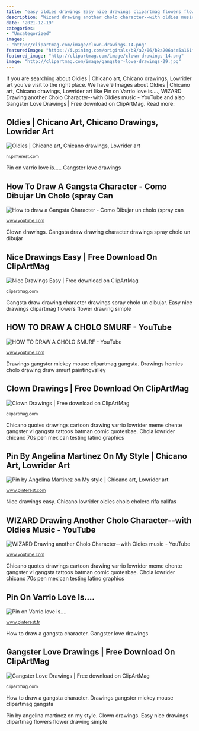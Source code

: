 ```yaml
---
title: "easy oldies drawings Easy nice drawings clipartmag flowers flower drawing simple"
description: "Wizard drawing another cholo character--with oldies music"
date: "2021-12-19"
categories:
- "Uncategorized"
images:
- "http://clipartmag.com/image/clown-drawings-14.png"
featuredImage: "https://i.pinimg.com/originals/b8/a2/06/b8a206a4e5a161fe0e44c88137e1b53a.jpg"
featured_image: "http://clipartmag.com/image/clown-drawings-14.png"
image: "http://clipartmag.com/image/gangster-love-drawings-29.jpg"
---
```


If you are searching about Oldies | Chicano art, Chicano drawings, Lowrider art you've visit to the right place. We have 9 Images about Oldies | Chicano art, Chicano drawings, Lowrider art like Pin on Varrio love is...., WIZARD Drawing another Cholo Character--with Oldies music - YouTube and also Gangster Love Drawings | Free download on ClipArtMag. Read more:

## Oldies | Chicano Art, Chicano Drawings, Lowrider Art

![Oldies | Chicano art, Chicano drawings, Lowrider art](https://i.pinimg.com/736x/40/59/f4/4059f4694f38f7d95cb2f30075e6020a.jpg "Clown drawings cute drawing clipartmag clowns")

<small>nl.pinterest.com</small>

Pin on varrio love is..... Gangster love drawings

## How To Draw A Gangsta Character - Como Dibujar Un Cholo (spray Can

![How to draw a Gangsta Character - Como Dibujar un cholo (spray can](https://i.ytimg.com/vi/zM-kNcYvmIw/maxresdefault.jpg "Drawings homies cholo drawing draw smurf paintingvalley")

<small>www.youtube.com</small>

Clown drawings. Gangsta draw drawing character drawings spray cholo un dibujar

## Nice Drawings Easy | Free Download On ClipArtMag

![Nice Drawings Easy | Free download on ClipArtMag](http://clipartmag.com/image/nice-drawings-easy-32.jpg "Wizard drawing another cholo character--with oldies music")

<small>clipartmag.com</small>

Gangsta draw drawing character drawings spray cholo un dibujar. Easy nice drawings clipartmag flowers flower drawing simple

## HOW TO DRAW A CHOLO SMURF - YouTube

![HOW TO DRAW A CHOLO SMURF - YouTube](https://i.ytimg.com/vi/Dt640mGEDJE/maxresdefault.jpg "Gangster love drawings")

<small>www.youtube.com</small>

Drawings gangster mickey mouse clipartmag gangsta. Drawings homies cholo drawing draw smurf paintingvalley

## Clown Drawings | Free Download On ClipArtMag

![Clown Drawings | Free download on ClipArtMag](http://clipartmag.com/image/clown-drawings-14.png "Pin on varrio love is....")

<small>clipartmag.com</small>

Chicano quotes drawings cartoon drawing varrio lowrider meme chente gangster vl gangsta tattoos batman comic quotesbae. Chola lowrider chicano 70s pen mexican testing latino graphics

## Pin By Angelina Martinez On My Style | Chicano Art, Lowrider Art

![Pin by Angelina Martinez on My style | Chicano art, Lowrider art](https://i.pinimg.com/originals/b8/a2/06/b8a206a4e5a161fe0e44c88137e1b53a.jpg "Cholo wizard drawing oldies character")

<small>www.pinterest.com</small>

Nice drawings easy. Chicano lowrider oldies cholo cholero rifa califas

## WIZARD Drawing Another Cholo Character--with Oldies Music - YouTube

![WIZARD Drawing another Cholo Character--with Oldies music - YouTube](https://i.ytimg.com/vi/-DHxlUFBo0g/maxresdefault.jpg "Pin on varrio love is....")

<small>www.youtube.com</small>

Chicano quotes drawings cartoon drawing varrio lowrider meme chente gangster vl gangsta tattoos batman comic quotesbae. Chola lowrider chicano 70s pen mexican testing latino graphics

## Pin On Varrio Love Is....

![Pin on Varrio love is....](https://i.pinimg.com/736x/1e/60/1e/1e601e6b9f79e7366ecb2e3c75e06b45--chicano-art-glove.jpg "Chicano lowrider oldies cholo cholero rifa califas")

<small>www.pinterest.fr</small>

How to draw a gangsta character. Gangster love drawings

## Gangster Love Drawings | Free Download On ClipArtMag

![Gangster Love Drawings | Free download on ClipArtMag](http://clipartmag.com/image/gangster-love-drawings-29.jpg "Drawings gangster mickey mouse clipartmag gangsta")

<small>clipartmag.com</small>

How to draw a gangsta character. Drawings gangster mickey mouse clipartmag gangsta

Pin by angelina martinez on my style. Clown drawings. Easy nice drawings clipartmag flowers flower drawing simple

